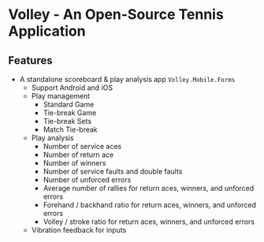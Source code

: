 # Volley - An Open-Source Tennis Application

## Features

+ A standalone scoreboard & play analysis app `Volley.Mobile.Forms`
  + Support Android and iOS
  + Play management
    + Standard Game
    + Tie-break Game
    + Tie-break Sets
    + Match Tie-break
  + Play analysis
    + Number of service aces
    + Number of return ace
    + Number of winners
    + Number of service faults and double faults
    + Number of unforced errors
    + Average number of rallies for return aces, winners, and unforced errors
    + Forehand / backhand ratio for return aces, winners, and unforced errors
    + Volley / stroke ratio for return aces, winners, and unforced errors
  + Vibration feedback for inputs
  